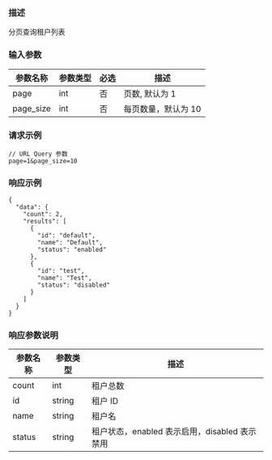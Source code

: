 ### 描述

分页查询租户列表

### 输入参数

| 参数名称      | 参数类型 | 必选 | 描述          |
|-----------|------|----|-------------|
| page      | int  | 否  | 页数, 默认为 1   |
| page_size | int  | 否  | 每页数量，默认为 10 |

### 请求示例

```json5
// URL Query 参数
page=1&page_size=10
```

### 响应示例

```json5
{
  "data": {
    "count": 2,
    "results": [
      {
        "id": "default",
        "name": "Default",
        "status": "enabled"
      },
      {
        "id": "test",
        "name": "Test",
        "status": "disabled"
      }
    ]
  }
}
```

### 响应参数说明

| 参数名称   | 参数类型   | 描述                              |
|--------|--------|---------------------------------|
| count  | int    | 租户总数                            |
| id     | string | 租户 ID                           |
| name   | string | 租户名                             |
| status | string | 租户状态，enabled 表示启用，disabled 表示禁用 |
